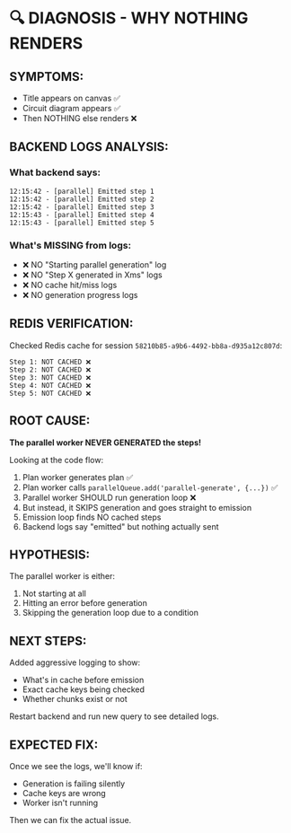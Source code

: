 # 🔍 **DIAGNOSIS - WHY NOTHING RENDERS**

## **SYMPTOMS:**
- Title appears on canvas ✅
- Circuit diagram appears ✅  
- Then NOTHING else renders ❌

## **BACKEND LOGS ANALYSIS:**

### What backend says:
```
12:15:42 - [parallel] Emitted step 1
12:15:42 - [parallel] Emitted step 2
12:15:42 - [parallel] Emitted step 3
12:15:43 - [parallel] Emitted step 4
12:15:43 - [parallel] Emitted step 5
```

### What's MISSING from logs:
- ❌ NO "Starting parallel generation" log
- ❌ NO "Step X generated in Xms" logs
- ❌ NO cache hit/miss logs
- ❌ NO generation progress logs

## **REDIS VERIFICATION:**

Checked Redis cache for session `58210b85-a9b6-4492-bb8a-d935a12c807d`:
```
Step 1: NOT CACHED ❌
Step 2: NOT CACHED ❌
Step 3: NOT CACHED ❌
Step 4: NOT CACHED ❌
Step 5: NOT CACHED ❌
```

## **ROOT CAUSE:**

**The parallel worker NEVER GENERATED the steps!**

Looking at the code flow:
1. Plan worker generates plan ✅
2. Plan worker calls `parallelQueue.add('parallel-generate', {...})` ✅
3. Parallel worker SHOULD run generation loop ❌
4. But instead, it SKIPS generation and goes straight to emission
5. Emission loop finds NO cached steps
6. Backend logs say "emitted" but nothing actually sent

## **HYPOTHESIS:**

The parallel worker is either:
1. Not starting at all
2. Hitting an error before generation
3. Skipping the generation loop due to a condition

## **NEXT STEPS:**

Added aggressive logging to show:
- What's in cache before emission
- Exact cache keys being checked
- Whether chunks exist or not

Restart backend and run new query to see detailed logs.

## **EXPECTED FIX:**

Once we see the logs, we'll know if:
- Generation is failing silently
- Cache keys are wrong
- Worker isn't running

Then we can fix the actual issue.
